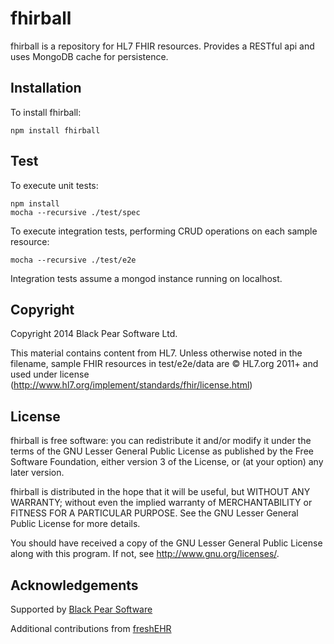 fhirball
========
fhirball is a repository for HL7 FHIR resources. Provides a RESTful api and uses MongoDB cache for persistence.



Installation
------------
To install fhirball:

    npm install fhirball

Test
----
To execute unit tests:

    npm install
    mocha --recursive ./test/spec

To execute integration tests, performing CRUD operations on each sample resource:

    mocha --recursive ./test/e2e

Integration tests assume a mongod instance running on localhost.

Copyright
---------
Copyright 2014 Black Pear Software Ltd.

This material contains content from HL7. Unless otherwise noted in the filename, sample FHIR resources in 
test/e2e/data are © HL7.org 2011+ and used under license (http://www.hl7.org/implement/standards/fhir/license.html)

License
-------
fhirball is free software: you can redistribute it and/or modify
it under the terms of the GNU Lesser General Public License as published by
the Free Software Foundation, either version 3 of the License, or
(at your option) any later version.

fhirball is distributed in the hope that it will be useful,
but WITHOUT ANY WARRANTY; without even the implied warranty of
MERCHANTABILITY or FITNESS FOR A PARTICULAR PURPOSE.  See the
GNU Lesser General Public License for more details.

You should have received a copy of the GNU Lesser General Public License
along with this program.  If not, see <http://www.gnu.org/licenses/>.

Acknowledgements
----------------
Supported by [Black Pear Software](www.blackpear.com)
 
Additional contributions from [freshEHR](http://freshehr.com/)


